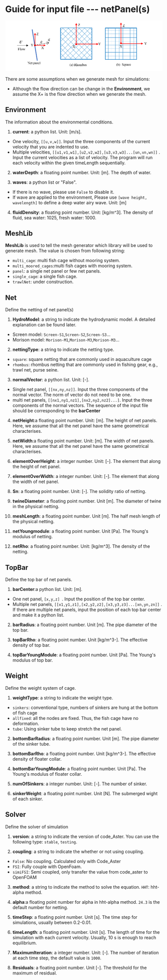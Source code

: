 # Guide for input file  --- netPanel(s)

![alt text](../figures/Picture2.png)

There are some assumptions when we generate mesh for simulations:

* Although the flow direction can be change in the **Environment**, we assume the X+ is the flow direction when we generate the mesh.

## Environment 

The information about the environmental conditions.  
1. **current**: a python list. Unit: [m/s]. 
    
-  One velocity,  ```[[u,v,w]]```.  Input the three components of the current velocity that you are indented to use.     
-  Multiple velocities,  ```[[u1,v1,w1],[u2,v2,w2],[u3,v3,w3]...[un,vn,wn]]``` . Input the current velocities as a list of velocity. The program will run each velocity within the given timeLength sequentially.    
  
2. **waterDepth**:  a floating point number. Unit: [m]. The depth of water. 
  
3. **waves**:  a python list or "False".

- If there is no wave, please use ```False``` to disable it. 
- If wave are applied to the environment, Please use ```[wave height, wavelength]``` to define a deep water airy wave. Unit: [m] 
 
4. **fluidDensity**: a floating point number. Unit: [kg/m^3]. The density of fluid, sea water: 1025, fresh water: 1000.

## MeshLib

**MeshLib** is used to tell the mesh generator which library will be used to generate mesh.
The value is chosen from following string:
- ```multi_cage```: multi fish cage without mooring system.
- ```multi_moored_cages```:multi fish cages with mooring system.
- ```panel```: a single net panel or few net panels.
- ```single_cage```: a single fish cage.
- ```trawlNet```: under construction.

## Net
Define the netting of net panel(s) 

1. **HydroModel**: a string to indicate the hydrodynamic model. A detailed explanation can be found later.   
- Screen model: ```Screen-S1```,```Screen-S2```,```Screen-S3```...  
- Morison model: ```Morison-M1```,```Morison-M3```,```Morison-M3```...

2. **nettingType**: a string to indicate the netting type. 
- ```square```: square netting that are commonly used in aquaculture cage
- ```rhombus```: rhombus netting that are commonly used in fishing gear, e.g., trawl net, purse seine.
  
3. **normalVector**: a python list. Unit: [-].
- Single net panel, ```[[nx,ny,nz]]```. Input the three components of the normal vector. The norm of vector do not need to be one.
- multi net panels, ```[[nx1,ny1,nz1],[nx2,ny2,nz2]...]```. Input the three components of the normal vectors. The sequence of the input file should be corresponding to the **barCenter**
 
4. **netHeight**:a floating point number. Unit: [m]. The height of net panels. Here, we assume that all the net panel have the same geometrical characterises.  

5. **netWidth**:a floating point number. Unit: [m]. The width of net panels. Here, we assume that all the net panel have the same geometrical characterises.

7. **elementOverHeight**: a integer number. Unit: [-]. The element that along the height of net panel. 

6. **elementOverWidth**: a integer number. Unit: [-]. The element that along the width of net panel.

8. **Sn**: a floating point number. Unit: [-]. The solidity ratio of netting. 

9. **twineDiameter**: a floating point number. Unit [m]. The diameter of twine in the physical netting.

10. **meshLength**: a floating point number. Unit [m]. The half mesh length of the physical netting. 

11. **netYoungmodule**: a floating point number. Unit [Pa]. The Young's modulus of netting.

12. **netRho**: a floating point number. Unit: [kg/m^3]. The density of the netting.

## TopBar

Define the top bar of net panels. 

1. **barCenter**:a python list. Unit: [m].
-  One net panel,  ```[x,y,z] ```.  Input the position of the top bar center.                                                  
-  Multiple net panels,  ```[[x1,y1,z1],[x2,y2,z2],[x3,y3,z3]...[xn,yn,zn]]``` . If there are multiple net panels, input the position of each top bar center and make it a python list.

2. **barRadius**: a floating point number. Unit [m]. The pipe diameter of the top bar.

3. **topBarRho**: a floating point number. Unit [kg/m^3-]. The effective density of top bar. 

4. **topBarYoungModule**: a floating point number. Unit [Pa]. The Young's modulus of top bar.

## Weight
Define the weight system of cage. 
1. **weightType**: a string to indicate the weight type. 
- ```sinkers```: conventional type, numbers of sinkers are hung at the bottom of fish cage
- ```allfixed```: all the nodes are fixed. Thus, the fish cage have no deformation. 
- ```tube```: Using sinker tube to keep stretch the net panel. 

2. **bottomBarRadius**: a floating point number. Unit [m]. The pipe diameter of the sinker tube.
 
3. **bottomBarRho**: a floating point number. Unit [kg/m^3-]. The effective density of floater collar. 
      
4. **bottomBarYoungModule**: a floating point number. Unit [Pa]. The Young's modulus of floater collar.
                 
5. **numOfSinkers**: a integer number. Unit: [-]. The number of sinker.

6. **sinkerWeight**: a floating point number. Unit [N]. The submerged wight of each sinker.

## Solver
Define the solver of simulation
 
1. **version**: a string to indicate the version of code_Aster. You can use the following type:
```stable```, ```testing```.
  
2. **coupling**: a string to indicate the whether or not using coupling.
- ```False```: No coupling. Calculated only with Code_Aster
- ```FSI```:  Fully couple with OpenFoam. 
- ```simiFSI```: Semi coupled, only transfer the value from code_aster to OpenFOAM

3. **method**: a string to indicate the method to solve the equation. 
```HHT```: hht-alpha method. 

4. **alpha**:a floating point number for alpha in hht-alpha method.
```24.3``` is the default number for netting. 

5. **timeStep**: a floating point number. Unit [s]. The time step for simulations, usually between 0.2-0.01.

6. **timeLength**: a floating point number. Unit [s]. The length of time for the simulation with each current velocity. Usually, 10 s is enough to reach equilibrium. 

7. **MaximumIteration**: a integer number. Unit: [-]. The number of iteration at each time step, the default value is ```1000```.

8. **Residuals**: a floating point number. Unit [-]. The threshold for the maximum of residual.








